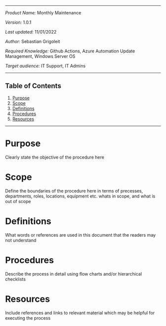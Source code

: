 ***
*Product Name:* Monthly Maintenance

*Version:* 1.0.1

*Last updated:* 11/01/2022

*Author:* Sebastian Grigoleit

*Required Knowledge:* Github Actions, Azure Automation Update Management, Windows Server OS

*Target audience:* IT Support, IT Admins

***

## Table of Contents
1. [Purpose](#Purpose)
2. [Scope](#Scope)
3. [Definitions](#Definitions)
4. [Procedures](#Procedures)
5. [Resources](#Resources)

***
# Purpose
Clearly state the objective of the procedure here

# Scope
 Define the boundaries of the procedure here in terms of precesses, departments, roles, locations, equipment etc. whats in scope, and what is out of scope
# Definitions
What words or references are used in this document that the readers may not understand

# Procedures
Describe the process in detail using flow charts and/or hierarchical checklists 

# Resources
Include references and links to relevant material which may be helpful for executing the process 